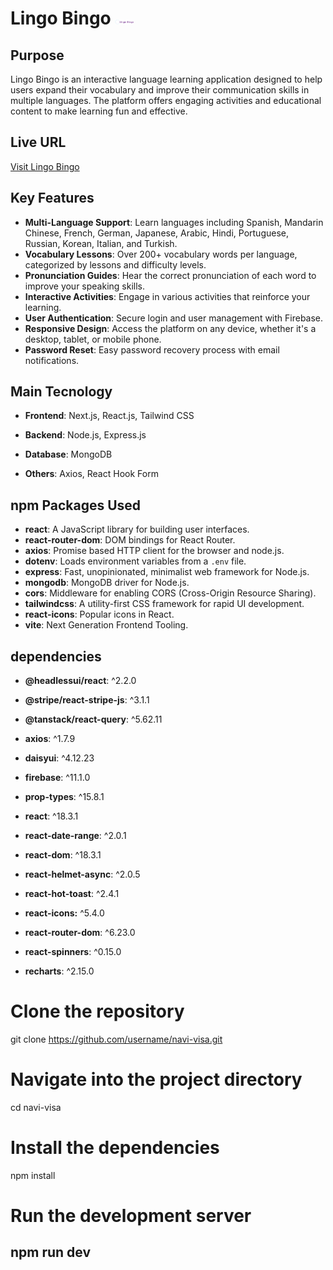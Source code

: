 
# Lingo Bingo <img width="30px" src="./public/logo_transparent.png"/>

## Purpose

Lingo Bingo is an interactive language learning application designed to help users expand their vocabulary and improve their communication skills in multiple languages. The platform offers engaging activities and educational content to make learning fun and effective.

## Live URL

[Visit Lingo Bingo](https://lingo-bingo-d09a2.web.app/)

## Key Features

- **Multi-Language Support**: Learn languages including Spanish, Mandarin Chinese, French, German, Japanese, Arabic, Hindi, Portuguese, Russian, Korean, Italian, and Turkish.
- **Vocabulary Lessons**: Over 200+ vocabulary words per language, categorized by lessons and difficulty levels.
- **Pronunciation Guides**: Hear the correct pronunciation of each word to improve your speaking skills.
- **Interactive Activities**: Engage in various activities that reinforce your learning.
- **User Authentication**: Secure login and user management with Firebase.
- **Responsive Design**: Access the platform on any device, whether it's a desktop, tablet, or mobile phone.
- **Password Reset**: Easy password recovery process with email notifications.
## Main Tecnology
- **Frontend**: Next.js, React.js, Tailwind CSS

- **Backend**: Node.js, Express.js

- **Database**: MongoDB

- **Others**: Axios, React Hook Form

## npm Packages Used

- **react**: A JavaScript library for building user interfaces.
- **react-router-dom**: DOM bindings for React Router.
- **axios**: Promise based HTTP client for the browser and node.js.
- **dotenv**: Loads environment variables from a `.env` file.
- **express**: Fast, unopinionated, minimalist web framework for Node.js.
- **mongodb**: MongoDB driver for Node.js.
- **cors**: Middleware for enabling CORS (Cross-Origin Resource Sharing).
- **tailwindcss**: A utility-first CSS framework for rapid UI development.
- **react-icons**: Popular icons in React.
- **vite**: Next Generation Frontend Tooling.

## dependencies

- **@headlessui/react**: ^2.2.0

- **@stripe/react-stripe-js**: ^3.1.1

- **@tanstack/react-query**: ^5.62.11

- **axios**: ^1.7.9

- **daisyui**: ^4.12.23

- **firebase**: ^11.1.0

- **prop-types**: ^15.8.1

- **react**: ^18.3.1

- **react-date-range**: ^2.0.1

- **react-dom**: ^18.3.1

- **react-helmet-async**: ^2.0.5

- **react-hot-toast**: ^2.4.1

- **react-icons:** ^5.4.0

- **react-router-dom**: ^6.23.0

- **react-spinners**: ^0.15.0

- **recharts**: ^2.15.0

# Clone the repository
git clone https://github.com/username/navi-visa.git

# Navigate into the project directory
cd navi-visa

# Install the dependencies
npm install

# Run the development server
npm run dev
---



